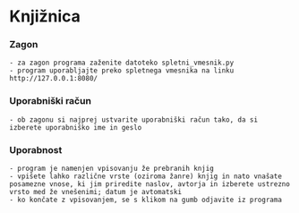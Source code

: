 # Knjižnica

### Zagon


    - za zagon programa zaženite datoteko spletni_vmesnik.py
    - program uporabljajte preko spletnega vmesnika na linku http://127.0.0.1:8080/

### Uporabniški račun


    - ob zagonu si najprej ustvarite uporabniški račun tako, da si izberete uporabniško ime in geslo

### Uporabnost


    - program je namenjen vpisovanju že prebranih knjig
    - vpišete lahko različne vrste (oziroma žanre) knjig in nato vnašate posamezne vnose, ki jim priredite naslov, avtorja in izberete ustrezno vrsto med že vnešenimi; datum je avtomatski
    - ko končate z vpisovanjem, se s klikom na gumb odjavite iz programa